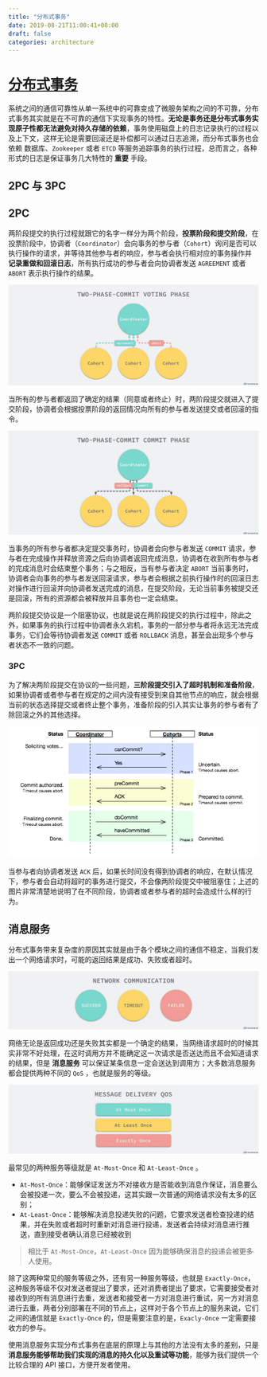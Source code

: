 ```yaml
---
title: "分布式事务"
date: 2019-08-21T11:00:41+08:00
draft: false
categories: architecture
---
```


# [分布式事务](https://draveness.me/distributed-transaction-principle)

系统之间的通信可靠性从单一系统中的可靠变成了微服务架构之间的不可靠，分布式事务其实就是在不可靠的通信下实现事务的特性。**无论是事务还是分布式事务实现原子性都无法避免对持久存储的依赖**，事务使用磁盘上的日志记录执行的过程以及上下文，这样无论是需要回滚还是补偿都可以通过日志追溯，而分布式事务也会依赖 数据库、`Zookeeper` 或者 `ETCD` 等服务追踪事务的执行过程，总而言之，各种形式的日志是保证事务几大特性的 **重要** 手段。

## 2PC 与 3PC

## 2PC

两阶段提交的执行过程就跟它的名字一样分为两个阶段，**投票阶段和提交阶段**，在投票阶段中，协调者（`Coordinator`）会向事务的参与者（`Cohort`）询问是否可以执行操作的请求，并等待其他参与者的响应，参与者会执行相对应的事务操作并 **记录重做和回滚日志**，所有执行成功的参与者会向协调者发送 `AGREEMENT` 或者 `ABORT` 表示执行操作的结果。

![image](images/42e2b6be95abf864362b7e646fea18aa.png)

当所有的参与者都返回了确定的结果（同意或者终止）时，两阶段提交就进入了提交阶段，协调者会根据投票阶段的返回情况向所有的参与者发送提交或者回滚的指令。

![image](images/c3cf164028d6832a3465def010665ec3.png)

当事务的所有参与者都决定提交事务时，协调者会向参与者发送 `COMMIT` 请求，参与者在完成操作并释放资源之后向协调者返回完成消息，协调者在收到所有参与者的完成消息时会结束整个事务；与之相反，当有参与者决定 `ABORT` 当前事务时，协调者会向事务的参与者发送回滚请求，参与者会根据之前执行操作时的回滚日志对操作进行回滚并向协调者发送完成的消息，在提交阶段，无论当前事务被提交还是回滚，所有的资源都会被释放并且事务也一定会结束。

两阶段提交协议是一个阻塞协议，也就是说在两阶段提交的执行过程中，除此之外，如果事务的执行过程中协调者永久宕机，事务的一部分参与者将永远无法完成事务，它们会等待协调者发送 `COMMIT` 或者 `ROLLBACK` 消息，甚至会出现多个参与者状态不一致的问题。

### 3PC

为了解决两阶段提交在协议的一些问题，**三阶段提交引入了超时机制和准备阶段**，如果协调者或者参与者在规定的之间内没有接受到来自其他节点的响应，就会根据当前的状态选择提交或者终止整个事务，准备阶段的引入其实让事务的参与者有了除回滚之外的其他选择。

![image](images/b1f224cb62e2257103969df6b2b02320.png)

当参与者向协调者发送 `ACK` 后，如果长时间没有得到协调者的响应，在默认情况下，参与者会自动将超时的事务进行提交，不会像两阶段提交中被阻塞住；上述的图片非常清楚地说明了在不同阶段，协调者或者参与者的超时会造成什么样的行为。

## 消息服务

分布式事务带来复杂度的原因其实就是由于各个模块之间的通信不稳定，当我们发出一个网络请求时，可能的返回结果是成功、失败或者超时。

![image](images/5479e5bb2009261c1c1f4aa2524c5e48.png)

网络无论是返回成功还是失败其实都是一个确定的结果，当网络请求超时的时候其实非常不好处理，在这时调用方并不能确定这一次请求是否送达而且不会知道请求的结果，但是 **消息服务** 可以保证某条信息一定会送达到调用方；大多数消息服务都会提供两种不同的 `QoS` ，也就是服务的等级。

![image](images/53847a86544edeb54059110633da692c.png)

最常见的两种服务等级就是 `At-Most-Once` 和 `At-Least-Once` 。

  - `At-Most-Once`：能够保证发送方不对接收方是否能收到消息作保证，消息要么会被投递一次，要么不会被投递，这其实跟一次普通的网络请求没有太多的区别；
  - `At-Least-Once`：能够解决消息投递失败的问题，它要求发送者检查投递的结果，并在失败或者超时时重新对消息进行投递，发送者会持续对消息进行推送，直到接受者确认消息已经被收到

> 相比于 `At-Most-Once`，`At-Least-Once` 因为能够确保消息的投递会被更多人使用。

除了这两种常见的服务等级之外，还有另一种服务等级，也就是 `Exactly-Once`，这种服务等级不仅对发送者提出了要求，还对消费者提出了要求，它需要接受者对接收到的所有消息进行去重，发送者和接受者一方对消息进行重试，另一方对消息进行去重，两者分别部署在不同的节点上，这样对于各个节点上的服务来说，它们之间的通信就是 `Exactly-Once` 的，但是需要注意的是，`Exacly-Once` 一定需要接收方的参与。

使用消息服务实现分布式事务在底层的原理上与其他的方法没有太多的差别，只是 **消息服务能够帮助我们实现的消息的持久化以及重试等功能**，能够为我们提供一个比较合理的 API 接口，方便开发者使用。
